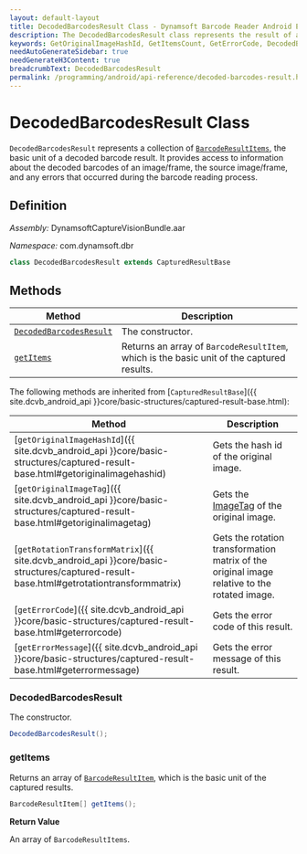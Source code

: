 ```yaml
---
layout: default-layout
title: DecodedBarcodesResult Class - Dynamsoft Barcode Reader Android Edition
description: The DecodedBarcodesResult class represents the result of a barcode reading process. It provides access to information about the decoded barcodes, the source image, and any errors that occurred during the barcode reading process.
keywords: GetOriginalImageHashId, GetItemsCount, GetErrorCode, DecodedBarcodesResult, api reference
needAutoGenerateSidebar: true
needGenerateH3Content: true
breadcrumbText: DecodedBarcodesResult
permalink: /programming/android/api-reference/decoded-barcodes-result.html
---
```


# DecodedBarcodesResult Class

`DecodedBarcodesResult` represents a collection of [`BarcodeResultItems`](barcode-result-item.md), the basic unit of a decoded barcode result. It provides access to information about the decoded barcodes of an image/frame, the source image/frame, and any errors that occurred during the barcode reading process.

## Definition

*Assembly:* DynamsoftCaptureVisionBundle.aar

*Namespace:* com.dynamsoft.dbr

```java
class DecodedBarcodesResult extends CapturedResultBase
```

## Methods

| Method | Description |
| ------ | ----------- |
| [`DecodedBarcodesResult`](#decodedbarcodesresult) | The constructor. |
| [`getItems`](#getitems) | Returns an array of `BarcodeResultItem`, which is the basic unit of the captured results. |

The following methods are inherited from [`CapturedResultBase`]({{ site.dcvb_android_api }}core/basic-structures/captured-result-base.html):

| Method | Description |
| ------ | ----------- |
| [`getOriginalImageHashId`]({{ site.dcvb_android_api }}core/basic-structures/captured-result-base.html#getoriginalimagehashid) | Gets the hash id of the original image. |
| [`getOriginalImageTag`]({{ site.dcvb_android_api }}core/basic-structures/captured-result-base.html#getoriginalimagetag) | Gets the [ImageTag](image-tag.md) of the original image. |
| [`getRotationTransformMatrix`]({{ site.dcvb_android_api }}core/basic-structures/captured-result-base.html#getrotationtransformmatrix) | Gets the rotation transformation matrix of the original image relative to the rotated image. |
| [`getErrorCode`]({{ site.dcvb_android_api }}core/basic-structures/captured-result-base.html#geterrorcode) | Gets the error code of this result. |
| [`getErrorMessage`]({{ site.dcvb_android_api }}core/basic-structures/captured-result-base.html#geterrormessage) | Gets the error message of this result. |

### DecodedBarcodesResult

The constructor.

```java
DecodedBarcodesResult();
```

### getItems

Returns an array of [`BarcodeResultItem`](barcode-result-item.md), which is the basic unit of the captured results.

```java
BarcodeResultItem[] getItems();
```

**Return Value**

An array of `BarcodeResultItems`.
